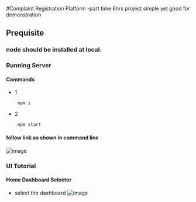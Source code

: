 #Complaint Registration Platform
-part time 6hrs project simple yet good for demonstration

## Prequisite
### node should be installed at local.
### Running Server
#### Commands
- 1
  ```
   npm i
  
  ```
- 2
  ```
   npm start
  
  ```
#### follow link as shown in command line
![image](https://github.com/user-attachments/assets/01dbca96-f3e2-472a-88f6-ee020205d372)

### UI Tutorial
#### Home Dashboard Selector 
- select the dashboard
![image](https://github.com/user-attachments/assets/ab0d02e4-e3aa-4cb3-8d27-6d1bd0768152)



  
